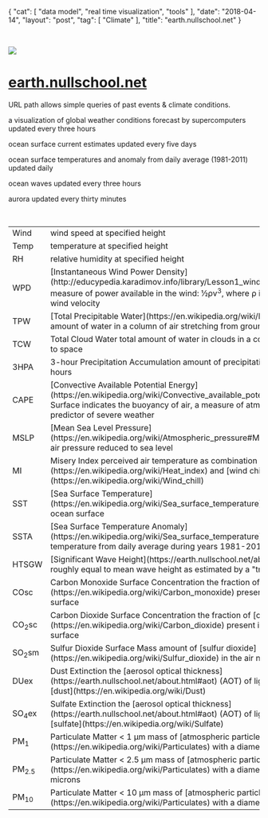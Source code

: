 {
   "cat": [
      "data model",
      "real time visualization",
      "tools"
   ],
   "date": "2018-04-14",
   "layout": "post",
   "tag": [
      "Climate"
   ],
   "title": "earth.nullschool.net"
}

&nbsp;

![](Selection_620-300x246.png)
<div class="blurb">

# [earth.nullschool.net](https://earth.nullschool.net/)

URL path allows simple queries of past events & climate conditions.

a visualization of global weather conditions
forecast by supercomputers
updated every three hours

ocean surface current estimates
updated every five days

ocean surface temperatures and
anomaly from daily average (1981-2011)
updated daily

ocean waves
updated every three hours

aurora
updated every thirty minutes

</div>
&nbsp;
<table>
<tbody>
<tr>
<td class="lh">Wind</td>
<td class="r">wind speed at specified height</td>
</tr>
<tr>
<td class="lh">Temp</td>
<td class="r">temperature at specified height</td>
</tr>
<tr>
<td class="lh">RH</td>
<td class="r">relative humidity at specified height</td>
</tr>
<tr>
<td class="lh">WPD</td>
<td class="r">[Instantaneous Wind Power Density](http://educypedia.karadimov.info/library/Lesson1_windenergycalc.pdf)
measure of power available in the wind: ½ρv<sup>3</sup>, where ρ is air density and v is wind velocity</td>
</tr>
<tr>
<td class="lh">TPW</td>
<td class="r">[Total Precipitable Water](https://en.wikipedia.org/wiki/Precipitable_water)
total amount of water in a column of air stretching from ground to space</td>
</tr>
<tr>
<td class="lh">TCW</td>
<td class="r">Total Cloud Water
total amount of water in clouds in a column of air from ground to space</td>
</tr>
<tr>
<td class="lh">3HPA</td>
<td class="r">3-hour Precipitation Accumulation
amount of precipitation over the next three hours</td>
</tr>
<tr>
<td class="lh">CAPE</td>
<td class="r">[Convective Available Potential Energy](https://en.wikipedia.org/wiki/Convective_available_potential_energy) from Surface
indicates the buoyancy of air, a measure of atmospheric instability and predictor of severe weather</td>
</tr>
<tr>
<td class="lh">MSLP</td>
<td class="r">[Mean Sea Level Pressure](https://en.wikipedia.org/wiki/Atmospheric_pressure#Mean_sea_level_pressure)
air pressure reduced to sea level</td>
</tr>
<tr>
<td class="lh">MI</td>
<td class="r">Misery Index
perceived air temperature as combination of [heat index](https://en.wikipedia.org/wiki/Heat_index) and [wind chill](https://en.wikipedia.org/wiki/Wind_chill)</td>
</tr>
<tr>
<td class="lh">SST</td>
<td class="r">[Sea Surface Temperature](https://en.wikipedia.org/wiki/Sea_surface_temperature)
temperature of the ocean surface</td>
</tr>
<tr>
<td class="lh">SSTA</td>
<td class="r">[Sea Surface Temperature Anomaly](https://en.wikipedia.org/wiki/Sea_surface_temperature)
difference in ocean temperature from daily average during years 1981-2011</td>
</tr>
<tr>
<td class="lh">HTSGW</td>
<td class="r">[Significant Wave Height](https://earth.nullschool.net/about.html#waves)
roughly equal to mean wave height as estimated by a "trained observer"</td>
</tr>
<tr>
<td class="lh">COsc</td>
<td class="r">Carbon Monoxide Surface Concentration
the fraction of [carbon monoxide](https://en.wikipedia.org/wiki/Carbon_monoxide) present in air at the earth's surface</td>
</tr>
<tr>
<td class="lh">CO<sub>2</sub>sc</td>
<td class="r">Carbon Dioxide Surface Concentration
the fraction of [carbon dioxide](https://en.wikipedia.org/wiki/Carbon_dioxide) present in air at the earth's surface</td>
</tr>
<tr>
<td class="lh">SO<sub>2</sub>sm</td>
<td class="r">Sulfur Dioxide Surface Mass
amount of [sulfur dioxide](https://en.wikipedia.org/wiki/Sulfur_dioxide) in the air near the earth's surface</td>
</tr>
<tr>
<td class="lh">DUex</td>
<td class="r">Dust Extinction
the [aerosol optical thickness](https://earth.nullschool.net/about.html#aot) (AOT) of light at 550 nm due to [dust](https://en.wikipedia.org/wiki/Dust)</td>
</tr>
<tr>
<td class="lh">SO<sub>4</sub>ex</td>
<td class="r">Sulfate Extinction
the [aerosol optical thickness](https://earth.nullschool.net/about.html#aot) (AOT) of light at 550 nm due to [sulfate](https://en.wikipedia.org/wiki/Sulfate)</td>
</tr>
<tr>
<td class="lh">PM<sub>1</sub></td>
<td class="r">Particulate Matter < 1 µm
mass of [atmospheric particles](https://en.wikipedia.org/wiki/Particulates) with a diameter less than 1 micron</td>
</tr>
<tr>
<td class="lh">PM<sub>2.5</sub></td>
<td class="r">Particulate Matter < 2.5 µm
mass of [atmospheric particles](https://en.wikipedia.org/wiki/Particulates) with a diameter less than 2.5 microns</td>
</tr>
<tr>
<td class="lh">PM<sub>10</sub></td>
<td class="r">Particulate Matter < 10 µm
mass of [atmospheric particles](https://en.wikipedia.org/wiki/Particulates) with a diameter less than 10 microns</td>
</tr>
</tbody>
</table>
<div id="waves" class="blurb"></div>